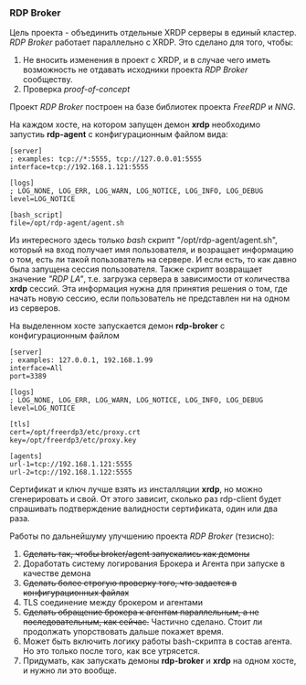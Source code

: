 ### RDP Broker

Цель проекта - объединить отдельные XRDP серверы в единый кластер.
*RDP Broker* работает параллельно с XRDP. Это сделано для того, чтобы:
1. Не вносить изменения в проект с XRDP, и в случае чего иметь возможность не отдавать исходники проекта *RDP Broker* сообществу.
2. Проверка *proof-of-concept*

Проект *RDP Broker* построен на базе библиотек проекта *FreeRDP* и *NNG*.

На каждом хосте, на котором запущен демон **xrdp** необходимо запустиь **rdp-agent** с конфигурационным файлом вида:
```
[server]
; examples: tcp://*:5555, tcp://127.0.0.01:5555 
interface=tcp://192.168.1.121:5555

[logs]
; LOG_NONE, LOG_ERR, LOG_WARN, LOG_NOTICE, LOG_INFO, LOG_DEBUG
level=LOG_NOTICE

[bash_script]
file=/opt/rdp-agent/agent.sh
```

Из интересного здесь только *bash* скрипт "/opt/rdp-agent/agent.sh", который на вход получает имя пользователя,
и возращает информацию о том, есть ли такой пользователь на сервере. 
И если есть, то как давно была запущена сессия пользователя. Также скрипт возвращает значение *"RDP LA"*, 
т.е. загрузка сервера в зависимости от количества **xrdp** сессий. Эта информация нужна для принятия решения о 
том, где начать новую сессию, если пользователь не представлен ни на одном из серверов.

На выделенном хосте запускается демон **rdp-broker** с конфигурационным файлом
```
[server]
; examples: 127.0.0.1, 192.168.1.99
interface=All
port=3389

[logs]
; LOG_NONE, LOG_ERR, LOG_WARN, LOG_NOTICE, LOG_INFO, LOG_DEBUG
level=LOG_NOTICE

[tls]
cert=/opt/freerdp3/etc/proxy.crt
key=/opt/freerdp3/etc/proxy.key

[agents]
url-1=tcp://192.168.1.121:5555
url-2=tcp://192.168.1.122:5555
```

Сертификат и ключ лучше взять из инсталляции **xrdp**, но можно сгенерировать и свой. От этого зависит, сколько раз 
rdp-client будет спрашивать подтверждение валидности сертификата, один или два раза.

Работы по дальнейшуму улучшению проекта *RDP Broker* (тезисно):

1. ~~Сделать так, чтобы broker/agent запускались как демоны~~
2. Доработать систему логирования Брокера и Агента при запуске в качестве демона
3. ~~Сделать более строгую проверку того, что задается в конфигурационных файлах~~ 
4. TLS соединение между брокером и агентами
5. ~~Сделать обращение брокера к агентам параллельным, а не последовательным, как сейчас.~~
Частично сделано. Стоит ли продолжать упорствовать дальше покажет время.
6. Может быть включить логику работы bash-скрипта в состав агента. Но это только после того, как все утрясется.
7. Придумать, как запускать демоны **rdp-broker** и **xrdp** на одном хосте, и нужно ли это вообще.

